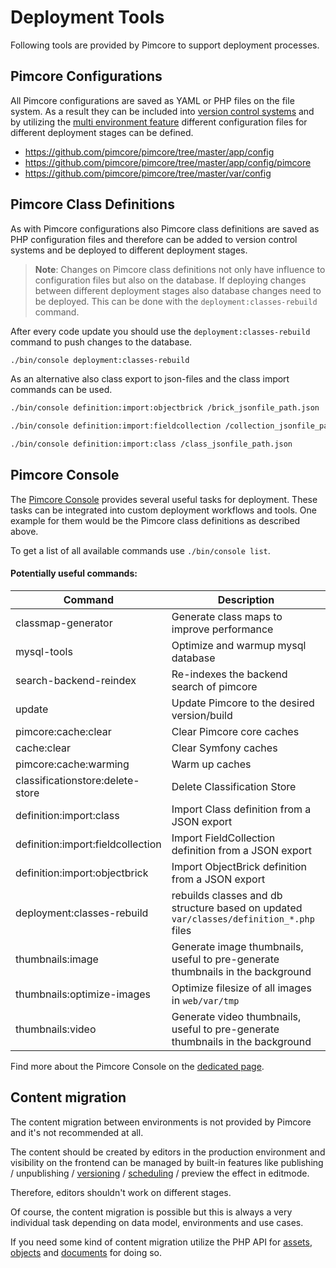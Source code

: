 # Deployment Tools

Following tools are provided by Pimcore to support deployment processes. 

## Pimcore Configurations

All Pimcore configurations are saved as YAML or PHP files on the file system. As a result they can be included into 
[version control systems](./01_Version_Control_Systems.md) and by utilizing the 
[multi environment feature](./03_Multi_Environment.md) different configuration files for different deployment stages 
can be defined. 

* <https://github.com/pimcore/pimcore/tree/master/app/config> 
* <https://github.com/pimcore/pimcore/tree/master/app/config/pimcore>
* <https://github.com/pimcore/pimcore/tree/master/var/config>


## Pimcore Class Definitions

As with Pimcore configurations also Pimcore class definitions are saved as PHP configuration files and therefore can 
be added to version control systems and be deployed to different deployment stages. 

> **Note**: Changes on Pimcore class definitions not only have influence to configuration files but also on the database. 
> If deploying changes between different deployment stages also database changes need to be deployed. This can be done
> with the `deployment:classes-rebuild` command. 


After every code update you should use the `deployment:classes-rebuild` command to push changes to the database.
 
```bash
./bin/console deployment:classes-rebuild
```


As an alternative also class export to json-files and the class import commands can be used. 

```bash
./bin/console definition:import:objectbrick /brick_jsonfile_path.json

./bin/console definition:import:fieldcollection /collection_jsonfile_path.json

./bin/console definition:import:class /class_jsonfile_path.json
```


## Pimcore Console

The [Pimcore Console](../19_Development_Tools_and_Details/11_Console_CLI.md) provides several useful tasks for deployment. 
 These tasks can be integrated into custom deployment workflows and tools. One example for them would be the Pimcore
 class definitions as described above. 

To get a list of all available commands use `./bin/console list`. 

#### Potentially useful commands:

| Command                                              | Description                                                                                     |
|------------------------------------------------------|-------------------------------------------------------------------------------------------------|
| classmap-generator                                   | Generate class maps to improve performance                                                      |
| mysql-tools                                          | Optimize and warmup mysql database                                                              |
| search-backend-reindex                               | Re-indexes the backend search of pimcore                                                        |
| update                                               | Update Pimcore to the desired version/build                                                     |
| pimcore:cache:clear                                  | Clear Pimcore core caches                                                                                    |
| cache:clear                                          | Clear Symfony caches                                                                                    |
| pimcore:cache:warming                                | Warm up caches                                                                                  |
| classificationstore:delete-store                     | Delete Classification Store                                                                     |
| definition:import:class                              | Import Class definition from a JSON export                                                      |
| definition:import:fieldcollection                    | Import FieldCollection definition from a JSON export                                            |
| definition:import:objectbrick                        | Import ObjectBrick definition from a JSON export                                                |
| deployment:classes-rebuild                           | rebuilds classes and db structure based on updated `var/classes/definition_*.php` files |
| thumbnails:image                                     | Generate image thumbnails, useful to pre-generate thumbnails in the background                  |
| thumbnails:optimize-images                           | Optimize filesize of all images in `web/var/tmp`                       |
| thumbnails:video                                     | Generate video thumbnails, useful to pre-generate thumbnails in the background                  |

Find more about the Pimcore Console on the [dedicated page](../19_Development_Tools_and_Details/11_Console_CLI.md).


## Content migration

The content migration between environments is not provided by Pimcore and it's not recommended at all.
 
The content should be created by editors in the production environment and visibility on the frontend can be managed 
by built-in features like publishing / unpublishing / [versioning](../18_Tools_and_Features/01_Versioning.md) / 
[scheduling](../18_Tools_and_Features/03_Scheduling.md) / preview the effect in editmode.

Therefore, editors shouldn't work on different stages. 

Of course, the content migration is possible but this is always a very individual task depending on data model, environments 
and use cases. 
 
If you need some kind of content migration utilize the PHP API for [assets](../04_Assets/01_Working_with_PHP_API.md), 
[objects](../05_Objects/03_Working_with_PHP_API.md) and [documents](../03_Documents/09_Working_with_PHP_API.md) for doing so. 